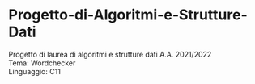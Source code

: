 # Progetto-di-Algoritmi-e-Strutture-Dati
Progetto di laurea di algoritmi e strutture dati A.A. 2021/2022\
Tema: Wordchecker\
Linguaggio: C11
